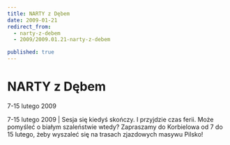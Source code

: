 ```yaml
---
title: NARTY z Dębem
date: 2009-01-21
redirect_from: 
  - narty-z-debem
  - 2009/2009.01.21-narty-z-debem

published: true
---
```




# NARTY z Dębem

<time>7-15 lutego 2009</time>

7-15 lutego 2009 | Sesja się kiedyś skończy. I przyjdzie czas ferii. Może pomyśleć o białym szaleństwie wtedy? Zapraszamy do Korbielowa od 7 do 15 lutego, żeby wyszaleć się na trasach zjazdowych masywu Pilsko!

         


<!--CONTENT FROM OLD SERVER (jos before 2013): 7-15 lutego 2009 | Sesja się kiedyś skończy. I przyjdzie czas ferii. Może pomyśleć o białym szaleństwie wtedy? Zapraszamy do Korbielowa od 7 do 15 lutego, żeby wyszaleć się na trasach zjazdowych masywu Pilsko!

         

         
-->

<!--{{json:{"created_date":"2009-01-21 09:43:01","publish_down":"0000-00-00 00:00:00","id":"702"}}}-->